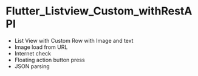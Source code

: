 # Flutter_Listview_Custom_withRestAPI
- List View with Custom Row with Image and text
- Image load from URL
- Internet check
- Floating action button press
- JSON parsing
